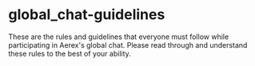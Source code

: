 # global_chat-guidelines
These are the rules and guidelines that everyone must follow while participating in Aerex's global chat. Please read through and understand these rules to the best of your ability.
